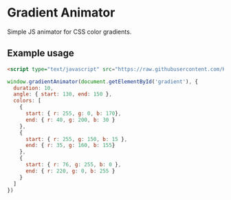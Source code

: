 # Gradient Animator

Simple JS animator for CSS color gradients.

## Example usage

```html
<script type="text/javascript" src="https://raw.githubusercontent.com/K1GOL/gradient-animator/main/gradientAnimator.js"></script>
```

```js
window.gradientAnimator(document.getElementById('gradient'), {
  duration: 10,
  angle: { start: 130, end: 150 },
  colors: [
    {
      start: { r: 255, g: 0, b: 170},
      end: { r: 40, g: 200, b: 30 }
    },
    {
      start: { r: 255, g: 150, b: 15 },
      end: { r: 35, g: 160, b: 155}
    },
    {
      start: { r: 76, g: 255, b: 0 },
      end: { r: 220, g: 0, b: 255 }
    }
  ]
})
```